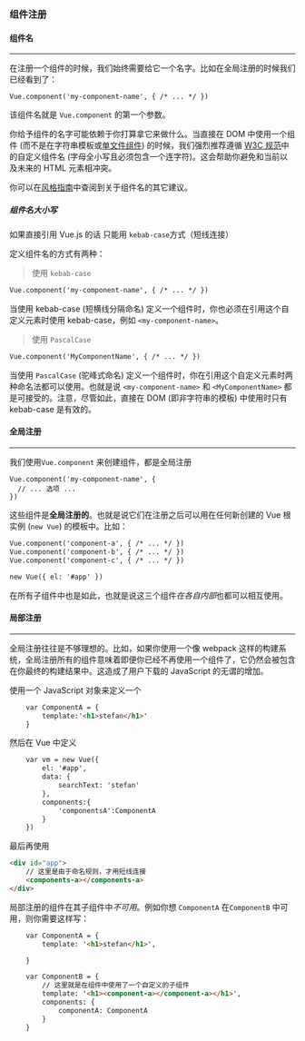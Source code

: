 ### 组件注册

#### 组件名

---

在注册一个组件的时候，我们始终需要给它一个名字。比如在全局注册的时候我们已经看到了： 

```
Vue.component('my-component-name', { /* ... */ })
```

该组件名就是 `Vue.component` 的第一个参数。 

你给予组件的名字可能依赖于你打算拿它来做什么。当直接在 DOM 中使用一个组件 (而不是在字符串模板或[单文件组件](https://cn.vuejs.org/v2/guide/single-file-components.html)) 的时候，我们强烈推荐遵循 [W3C 规范](https://www.w3.org/TR/custom-elements/#concepts)中的自定义组件名 (字母全小写且必须包含一个连字符)。这会帮助你避免和当前以及未来的 HTML 元素相冲突。

你可以在[风格指南](https://cn.vuejs.org/v2/style-guide/#%E5%9F%BA%E7%A1%80%E7%BB%84%E4%BB%B6%E5%90%8D-%E5%BC%BA%E7%83%88%E6%8E%A8%E8%8D%90)中查阅到关于组件名的其它建议。



##### 组件名大小写

如果直接引用 Vue.js 的话 只能用 `kebab-case`方式（短线连接）

定义组件名的方式有两种： 

> 使用 `kebab-case`

```html
Vue.component('my-component-name', { /* ... */ })
```

当使用 kebab-case (短横线分隔命名) 定义一个组件时，你也必须在引用这个自定义元素时使用 kebab-case，例如 `<my-component-name>`。 

> 使用 `PascalCase`

```html
Vue.component('MyComponentName', { /* ... */ })
```

当使用 `PascalCase` (驼峰式命名) 定义一个组件时，你在引用这个自定义元素时两种命名法都可以使用。也就是说 `<my-component-name>` 和 `<MyComponentName>` 都是可接受的。注意，尽管如此，直接在 DOM (即非字符串的模板) 中使用时只有 kebab-case 是有效的。 



#### 全局注册

---

我们使用`Vue.component` 来创建组件，都是全局注册

```
Vue.component('my-component-name', {
  // ... 选项 ...
})
```

这些组件是**全局注册的**。也就是说它们在注册之后可以用在任何新创建的 Vue 根实例 (`new Vue`) 的模板中。比如： 

```html
Vue.component('component-a', { /* ... */ })
Vue.component('component-b', { /* ... */ })
Vue.component('component-c', { /* ... */ })

new Vue({ el: '#app' })
```

在所有子组件中也是如此，也就是说这三个组件*在各自内部*也都可以相互使用。 



#### 局部注册

---

全局注册往往是不够理想的。比如，如果你使用一个像 webpack 这样的构建系统，全局注册所有的组件意味着即便你已经不再使用一个组件了，它仍然会被包含在你最终的构建结果中。这造成了用户下载的 JavaScript 的无谓的增加。 

使用一个 JavaScript 对象来定义一个

```html
    var ComponentA = {
        template:'<h1>stefan</h1>'
    }
```

然后在 Vue 中定义

```html
    var vm = new Vue({
        el: '#app',
        data: {
            searchText: 'stefan'
        },
        components:{
            'componentsA':ComponentA
        }
    })
```

最后再使用

```html
<div id="app">
    // 这里是由于命名规则，才用短线连接
    <components-a></components-a>
</div>
```



局部注册的组件在其子组件中*不可用*。例如你想 `ComponentA`  在`ComponentB` 中可用，则你需要这样写： 

```html
    var ComponentA = {
        template: '<h1>stefan</h1>',

    }

    var ComponentB = {
		// 这里就是在组件中使用了一个自定义的子组件
        template: '<h1><component-a></component-a></h1>',
        components: {
            componentA: ComponentA
        }
    }
```

